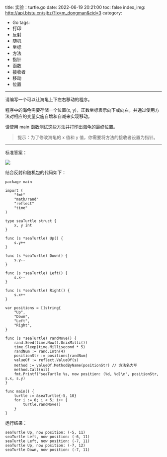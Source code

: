 title: 实验：turtle.go
date: 2022-06-19 20:21:00
toc: false
index_img: http://api.btstu.cn/sjbz/?lx=m_dongman&cid=3
category:
- Go
tags:
- 打印
- 反射
- 随机
- 坐标
- 方法
- 指针
- 函数
- 接收者
- 移动
- 位置
---

请编写一个可以让海龟上下左右移动的程序。

程序中的海龟需要存储一个位置(x, y)，正数坐标表示向下或向右，并通过使用方法对相应的变量实施自增和自减来实现移动。

请使用 main 函数测试这些方法并打印出海龟的最终位置。

> 提示：为了修改海龟的 x 值和 y 值，你需要将方法的接收者设置为指针。

---


标准答案：

![](https://puep.qpic.cn/coral/Q3auHgzwzM4fgQ41VTF2rHX46oqRluFicHhyP06c286dBrs1SyyOSmQ/0)

结合反射和随机包的代码如下：

```
package main

import (
	"fmt"
	"math/rand"
	"reflect"
	"time"
)

type seaTurtle struct {
	x, y int
}

func (s *seaTurtle) Up() {
	s.y++
}

func (s *seaTurtle) Down() {
	s.y--
}

func (s *seaTurtle) Left() {
	s.x--
}

func (s *seaTurtle) Right() {
	s.x++
}

var positions = []string{
	"Up",
	"Down",
	"Left",
	"Right",
}

func (s *seaTurtle) randMove() {
	rand.Seed(time.Now().UnixMilli())
	time.Sleep(time.Millisecond * 5)
	randNum := rand.Intn(4)
	positionStr := positions[randNum]
	valueOf := reflect.ValueOf(s)
	method := valueOf.MethodByName(positionStr) // 方法名大写
	method.Call(nil)
	fmt.Printf("seaTurtle %s, now position: (%d, %d)\n", positionStr, s.x, s.y)
}

func main() {
	turtle := &seaTurtle{-5, 10}
	for i := 0; i < 5; i++ {
		turtle.randMove()
	}
}
```

运行结果：

```
seaTurtle Up, now position: (-5, 11)
seaTurtle Left, now position: (-6, 11)
seaTurtle Left, now position: (-7, 11)
seaTurtle Up, now position: (-7, 12)
seaTurtle Down, now position: (-7, 11)
```
